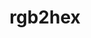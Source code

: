 ---
title: rgb2hex
category: method
priority: 15
since: "1.9"
signature: "rgb2hex( $rgb )"
synopsis: "Converts a RGB vector into a hexadecimal string with leading hash (#)"
arguments:
  -
    name: rgb
    type: array
    description: "A RGB vector of floats [0..1]"

returns: string
---